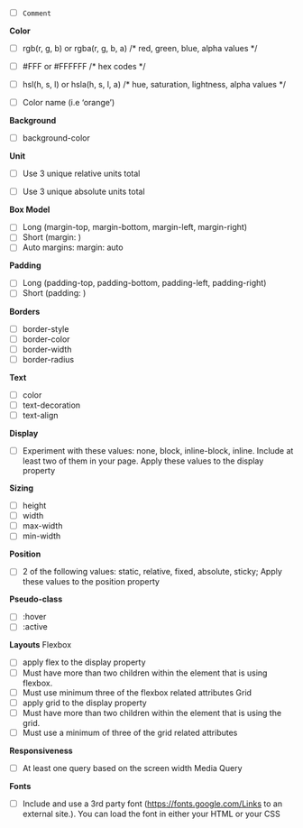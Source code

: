 - [ ] `Comment` 
 

**Color**
- [ ] rgb(r, g, b) or rgba(r, g, b, a)     /* red, green, blue, alpha values */
- [ ] #FFF or #FFFFFF                    /* hex codes */
- [ ] hsl(h, s, l) or hsla(h, s, l, a)       /* hue, saturation, lightness, alpha values */
- [ ] Color name (i.e ‘orange’)
 

**Background**
- [ ] background-color
 

**Unit**
- [ ] Use 3 unique relative units total
- [ ] Use 3 unique absolute units total
 

**Box Model**
- [ ] Long (margin-top, margin-bottom, margin-left, margin-right)
- [ ] Short (margin: <top> <right> <bottom> <left>)
- [ ] Auto margins: margin: auto
 
 **Padding**
- [ ] Long (padding-top, padding-bottom, padding-left, padding-right)
- [ ] Short (padding: <top> <right> <bottom> <left>)
 
**Borders**
- [ ] border-style
- [ ] border-color
- [ ] border-width
- [ ] border-radius
  
**Text**
- [ ] color
- [ ] text-decoration
- [ ] text-align
  
**Display**
- [ ] Experiment with these values: none, block, inline-block, inline. Include at least two of them in your page. Apply these values to the display property
  
**Sizing**     
- [ ] height
- [ ] width
- [ ] max-width
- [ ] min-width   
  
**Position**
- [ ] 2 of the following values: static, relative, fixed, absolute, sticky; Apply these values to the position property
  
**Pseudo-class**
- [ ] :hover
- [ ] :active
  
**Layouts**
Flexbox
- [ ] apply flex to the display property
- [ ] Must have more than two children within the element that is using flexbox. 
- [ ] Must use minimum three of the flexbox related attributes
Grid       
- [ ] apply grid to the display property
- [ ] Must have more than two children within the element that is using the grid. 
- [ ] Must use a minimum of three of the grid related attributes
  
**Responsiveness**       
- [ ] At least one query based on the screen width Media Query 
  
**Fonts**
- [ ] Include and use a 3rd party font (https://fonts.google.com/Links to an external site.). You can load the font in either your HTML or your CSS
